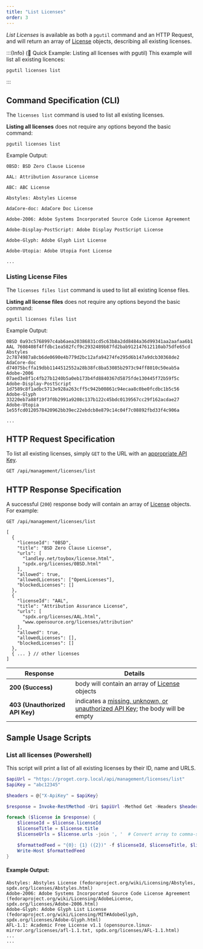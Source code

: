 ```yaml
---
title: "List Licenses"
order: 3
---
```


*List Licenses* is available as both a `pgutil` command and an HTTP Request, and will return an array of [License](/docs/proget/reference-api/proget-api-licenses#license-object) objects, describing all existing licenses.

:::(Info) (🚀 Quick Example: Listing all licenses with pgutil)
This example will list all existing licences:
```
pgutil licenses list
```
:::

## Command Specification (CLI)
The `licenses list` command is used to list all existing licenses.

**Listing all licenses** does not require any options beyond the basic command:
```
pgutil licenses list
```

Example Output:

```
0BSD: BSD Zero Clause License

AAL: Attribution Assurance License

ABC: ABC License

Abstyles: Abstyles License

AdaCore-doc: AdaCore Doc License

Adobe-2006: Adobe Systems Incorporated Source Code License Agreement

Adobe-Display-PostScript: Adobe Display PostScript License

Adobe-Glyph: Adobe Glyph List License

Adobe-Utopia: Adobe Utopia Font License

...

```
### Listing License Files
The `licenses files list` command is used to list all existing license files.

**Listing all license files** does not require any options beyond the basic command:
```
pgutil licenses files list
```

Example Output:

```
0BSD 0a93c5768997c4ab6aea20386831cd5c63b8a2dd8484a36d99341aa2aafaa6b1
AAL 7608408f4ffdbc1ea582fcf9c2932489b87fd2bab912147612110ab75dfe65cd
Abstyles 2c7874987a8cb6de0690e4b779d2bc12afa94274fe295d6b147a9dcb30368de2
AdaCore-doc d74075bcffa19dbb1144512552a28b38fc8ba53085b2973c94ff8010c50eab5a
Adobe-2006 07aed3e8f1c4fb27b1240b5a0eb173b4fd8840367d5875fde130445f72b59f5c
Adobe-Display-PostScript 1d7589c8f1adbc5713e928a263cff5c942b00861c94ecaa8c0be0fcdbc1b5c56
Adobe-Glyph 33220eb7a88f19f3f0b2991a9208c137b122c45bdc0139567cc29f162acdae27
Adobe-Utopia 1e55fcd0120578420962bb39ec22ebdcb8e879c14c04f7c08892fbd33f4c906a

...
```

## HTTP Request Specification
To list all existing licenses, simply `GET` to the URL with an [appropriate API Key](/docs/proget/reference-api/proget-api-licenses#authentication).

```
GET /api/management/licenses/list
```

## HTTP Response Specification
A successful (`200`) response body will contain an array of [License](/docs/proget/reference-api/proget-api-licenses#license-object) objects. For example:

```
GET /api/management/licenses/list

[
  {
    "licenseId": "0BSD",
    "title": "BSD Zero Clause License",
    "urls": [
      "landley.net/toybox/license.html",
      "spdx.org/licenses/0BSD.html"
    ],
    "allowed": true,
    "allowedLicenses": ["OpenLicenses"],
    "blockedLicenses": []
  },
  {
    "licenseId": "AAL",
    "title": "Attribution Assurance License",
    "urls": [
      "spdx.org/licenses/AAL.html",
      "www.opensource.org/licenses/attribution"
    ],
    "allowed": true,
    "allowedLicenses": [],
    "blockedLicenses": []
  },
  { ... } // other licenses
]
```

| Response | Details |
|---|---|
| **200 (Success)** | body will contain an array of [License](/docs/proget/reference-api/proget-api-licenses#license-object) objects |
|  **403 (Unauthorized API Key)** | indicates a [missing, unknown, or unauthorized API Key](/docs/proget/reference-api/proget-api-licenses#authentication); the body will be empty |

## Sample Usage Scripts

### List all licenses (Powershell)
This script will print a list of all existing licenses by their ID, name and URLS. 

```powershell
$apiUrl = "https://proget.corp.local/api/management/licenses/list"
$apiKey = "abc12345"

$headers = @{"X-ApiKey" = $apiKey}

$response = Invoke-RestMethod -Uri $apiUrl -Method Get -Headers $headers

foreach ($license in $response) {
    $licenseId = $license.licenseId
    $licenseTitle = $license.title
    $licenseUrls = $license.urls -join ', '  # Convert array to comma-separated string

    $formattedFeed = "{0}: {1} ({2})" -f $licenseId, $licenseTitle, $licenseUrls
    Write-Host $formattedFeed
}
```

#### Example Output:

```
Abstyles: Abstyles License (fedoraproject.org/wiki/Licensing/Abstyles, spdx.org/licenses/Abstyles.html)
Adobe-2006: Adobe Systems Incorporated Source Code License Agreement (fedoraproject.org/wiki/Licensing/AdobeLicense, spdx.org/licenses/Adobe-2006.html)
Adobe-Glyph: Adobe Glyph List License (fedoraproject.org/wiki/Licensing/MIT#AdobeGlyph, spdx.org/licenses/Adobe-Glyph.html)
AFL-1.1: Academic Free License v1.1 (opensource.linux-mirror.org/licenses/afl-1.1.txt, spdx.org/licenses/AFL-1.1.html)
...
...
```
